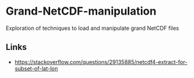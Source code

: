 # Grand-NetCDF-manipulation
Exploration of techniques to load and manipulate grand NetCDF files

## Links

* https://stackoverflow.com/questions/29135885/netcdf4-extract-for-subset-of-lat-lon